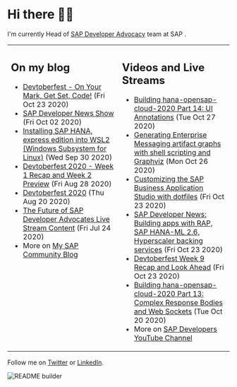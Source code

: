 
# Hi there 👋🏼

I'm currently Head of [SAP Developer Advocacy](https://developers.sap.com/) team at SAP .

<table><tr><td valign="top" width="50%">
 
## On my blog
- [Devtoberfest - On Your Mark, Get Set, Code!](https://blogs.sap.com/?p=1208007) (Fri Oct 23 2020)
- [SAP Developer News Show](https://blogs.sap.com/?p=1194205) (Fri Oct 02 2020)
- [Installing  SAP HANA, express edition into WSL2 (Windows Subsystem for Linux)](https://blogs.sap.com/?p=1192930) (Wed Sep 30 2020)
- [Devtoberfest 2020 - Week 1 Recap and Week 2 Preview](https://blogs.sap.com/?p=1173586) (Fri Aug 28 2020)
- [Devtoberfest 2020](https://blogs.sap.com/?p=1168378) (Thu Aug 20 2020)
- [The Future of SAP Developer Advocates Live Stream Content](https://blogs.sap.com/?p=1150001) (Fri Jul 24 2020)
- More on [My SAP Community Blog](https://people.sap.com/thomas.jung#content:blogposts)
</td>
  
<td valign="top" width="50%">
  
## Videos and Live Streams
- [Building hana-opensap-cloud-2020 Part 14: UI Annotations](https://www.youtube.com/watch?v=vCZ8zc9Y834) (Tue Oct 27 2020)
- [Generating Enterprise Messaging artifact graphs with shell scripting and Graphviz](https://www.youtube.com/watch?v=E9Ha0tnXGS4) (Mon Oct 26 2020)
- [Customizing the SAP Business Application Studio with dotfiles](https://www.youtube.com/watch?v=YrrxWdIjqEE) (Fri Oct 23 2020)
- [SAP Developer News: Building apps with RAP, SAP HANA-ML 2.6, Hyperscaler backing services](https://www.youtube.com/watch?v=B8jsIUMUCzU) (Fri Oct 23 2020)
- [Devtoberfest Week 9 Recap and Look Ahead](https://www.youtube.com/watch?v=1FuxXfpNhtY) (Fri Oct 23 2020)
- [Building hana-opensap-cloud-2020 Part 13: Complex Response Bodies and Web Sockets](https://www.youtube.com/watch?v=kQeZI6YMdcg) (Tue Oct 20 2020)
- More on [SAP Developers YouTube Channel](https://www.youtube.com/channel/UCNfmelKDrvRmjYwSi9yvrMg)
</td></tr></table>

Follow me on [Twitter](https://twitter.com/thomas_jung) or [LinkedIn](https://www.linkedin.com/in/thomasjungsap/).

![README builder](https://github.com/jung-thomas/jung-thomas/workflows/README%20builder/badge.svg)


